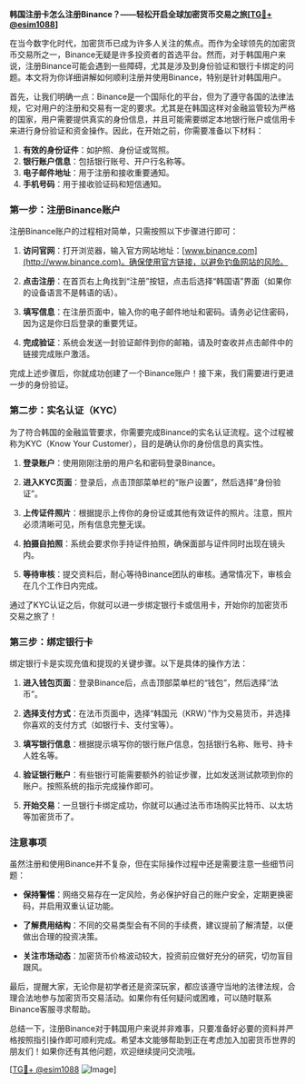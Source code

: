 **韩国注册卡怎么注册Binance？——轻松开启全球加密货币交易之旅[[TG💪+ @esim1088](https://t.me/s/esim1088)]**

在当今数字化时代，加密货币已成为许多人关注的焦点。而作为全球领先的加密货币交易所之一，Binance无疑是许多投资者的首选平台。然而，对于韩国用户来说，注册Binance可能会遇到一些障碍，尤其是涉及到身份验证和银行卡绑定的问题。本文将为你详细讲解如何顺利注册并使用Binance，特别是针对韩国用户。

首先，让我们明确一点：Binance是一个国际化的平台，但为了遵守各国的法律法规，它对用户的注册和交易有一定的要求。尤其是在韩国这样对金融监管较为严格的国家，用户需要提供真实的身份信息，并且可能需要绑定本地银行账户或信用卡来进行身份验证和资金操作。因此，在开始之前，你需要准备以下材料：

1. **有效的身份证件**：如护照、身份证或驾照。
2. **银行账户信息**：包括银行账号、开户行名称等。
3. **电子邮件地址**：用于注册和接收重要通知。
4. **手机号码**：用于接收验证码和短信通知。

### 第一步：注册Binance账户

注册Binance账户的过程相对简单，只需按照以下步骤进行即可：

1. **访问官网**：打开浏览器，输入官方网站地址：[www.binance.com](http://www.binance.com)。确保使用官方链接，以避免钓鱼网站的风险。
   
2. **点击注册**：在首页右上角找到“注册”按钮，点击后选择“韩国语”界面（如果你的设备语言不是韩语的话）。

3. **填写信息**：在注册页面中，输入你的电子邮件地址和密码。请务必记住密码，因为这是你日后登录的重要凭证。

4. **完成验证**：系统会发送一封验证邮件到你的邮箱，请及时查收并点击邮件中的链接完成账户激活。

完成上述步骤后，你就成功创建了一个Binance账户！接下来，我们需要进行更进一步的身份验证。

### 第二步：实名认证（KYC）

为了符合韩国的金融监管要求，你需要完成Binance的实名认证流程。这个过程被称为KYC（Know Your Customer），目的是确认你的身份信息的真实性。

1. **登录账户**：使用刚刚注册的用户名和密码登录Binance。

2. **进入KYC页面**：登录后，点击顶部菜单栏的“账户设置”，然后选择“身份验证”。

3. **上传证件照片**：根据提示上传你的身份证或其他有效证件的照片。注意，照片必须清晰可见，所有信息完整无误。

4. **拍摄自拍照**：系统会要求你手持证件拍照，确保面部与证件同时出现在镜头内。

5. **等待审核**：提交资料后，耐心等待Binance团队的审核。通常情况下，审核会在几个工作日内完成。

通过了KYC认证之后，你就可以进一步绑定银行卡或信用卡，开始你的加密货币交易之旅了！

### 第三步：绑定银行卡

绑定银行卡是实现充值和提现的关键步骤。以下是具体的操作方法：

1. **进入钱包页面**：登录Binance后，点击顶部菜单栏的“钱包”，然后选择“法币”。

2. **选择支付方式**：在法币页面中，选择“韩国元（KRW）”作为交易货币，并选择你喜欢的支付方式（如银行卡、支付宝等）。

3. **填写银行信息**：根据提示填写你的银行账户信息，包括银行名称、账号、持卡人姓名等。

4. **验证银行账户**：有些银行可能需要额外的验证步骤，比如发送测试款项到你的账户。按照系统的指示完成操作即可。

5. **开始交易**：一旦银行卡绑定成功，你就可以通过法币市场购买比特币、以太坊等加密货币了。

### 注意事项

虽然注册和使用Binance并不复杂，但在实际操作过程中还是需要注意一些细节问题：

- **保持警惕**：网络交易存在一定风险，务必保护好自己的账户安全，定期更换密码，并启用双重认证功能。
  
- **了解费用结构**：不同的交易类型会有不同的手续费，建议提前了解清楚，以便做出合理的投资决策。

- **关注市场动态**：加密货币价格波动较大，投资前应做好充分的研究，切勿盲目跟风。

最后，提醒大家，无论你是初学者还是资深玩家，都应该遵守当地的法律法规，合理合法地参与加密货币交易活动。如果你有任何疑问或困难，可以随时联系Binance客服寻求帮助。

总结一下，注册Binance对于韩国用户来说并非难事，只要准备好必要的资料并严格按照指引操作即可顺利完成。希望本文能够帮助到正在考虑加入加密货币世界的朋友们！如果你还有其他问题，欢迎继续提问交流哦。

[[TG💪+ @esim1088](https://t.me/s/esim1088) ![Image](https://i.postimg.cc/4NQfJmqS/Snipaste-2025-05-13-00-14-12.png)]